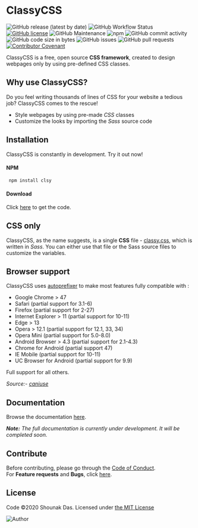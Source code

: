# ClassyCSS

![GitHub release (latest by date)](https://img.shields.io/github/v/release/dasShounak/ClassyCSS?logo=github&style=flat-square)
![GitHub Workflow Status](https://img.shields.io/github/workflow/status/dasShounak/ClassyCSS/CI?style=flat-square)
[![GitHub license](https://img.shields.io/github/license/dasShounak/ClassyCSS?color=%23&style=flat-square)](LICENSE)
![GitHub Maintenance](https://img.shields.io/maintenance/yes/2020?style=flat-square)
![npm](https://img.shields.io/npm/dt/clsy?logo=npm&style=flat-square)
![GitHub commit activity](https://img.shields.io/github/commit-activity/m/dasShounak/ClassyCSS?style=flat-square&color=blueviolet)
![GitHub code size in bytes](https://img.shields.io/github/languages/code-size/dasShounak/ClassyCSS?style=flat-square)
![GitHub issues](https://img.shields.io/github/issues/dasShounak/ClassyCSS?style=flat-square)
![GitHub pull requests](https://img.shields.io/github/issues-pr/dasShounak/ClassyCSS?style=flat-square)
[![Contributor Covenant](https://img.shields.io/badge/Contributor%20Covenant-v2.0%20adopted-ff69b4.svg?style=flat-square)](CODE_OF_CONDUCT.md)

ClassyCSS is a free, open source **CSS framework**, created to design webpages only by using pre-defined CSS classes.

## Why use ClassyCSS?

Do you feel writing thousands of lines of CSS for your website a tedious job? ClassyCSS comes to the rescue!

- Style webpages by using pre-made _CSS_ classes
- Customize the looks by importing the _Sass_ source code

## Installation

ClassyCSS is constantly in development. Try it out now!

#### NPM

```sh
 npm install clsy
```

#### Download

Click [here](https://github.com/dasShounak/ClassyCSS/archive/master.zip) to get the code.

## CSS only

ClassyCSS, as the name suggests, is a single **CSS** file - [classy.css](https://github.com/dasShounak/ClassyCSS/blob/master/css/classy.css), which is written in _Sass_. You can either use that file or the Sass source files to customize the variables.

## Browser support

ClassyCSS uses [autoprefixer](https://github.com/postcss/autoprefixer) to make most features fully compatible with :

- Google Chrome > 47
- Safari (partial support for 3.1-6)
- Firefox (partial support for 2-27)
- Internet Explorer > 11 (partial support for 10-11)
- Edge > 13
- Opera > 12.1 (partial support for 12.1, 33, 34)
- Opera Mini (partial support for 5.0-8.0)
- Android Browser > 4.3 (partial support for 2.1-4.3)
- Chrome for Android (partial support 47)
- IE Mobile (partial support for 10-11)
- UC Browser for Android (partial support for 9.9)

Full support for all others.

_Source:- [caniuse](https://caniuse.com/)_

## Documentation

Browse the documentation [here](https://github.com/dasShounak/ClassyCSS/wiki).

_**Note:** The full documentation is currently under development. It will be completed soon._

## Contribute

Before contributing, please go through the [Code of Conduct](https://github.com/dasShounak/ClassyCSS/blob/master/CODE_OF_CONDUCT.md).  
For **Feature requests** and **Bugs**, click [here](https://github.com/dasShounak/ClassyCSS/issues?q=is%3Aissue+is%3Aopen).

## License

Code &copy;2020 Shounak Das. Licensed under [the MIT License](https://github.com/dasShounak/ClassyCSS/blob/master/LICENSE)

![Author](https://img.shields.io/badge/Author-Shounak%20Das-%2318e0b8?style=for-the-badge)
